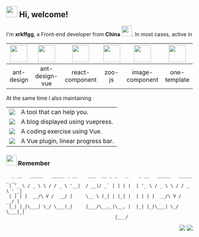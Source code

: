 <h2> <img src="https://emojis.slackmojis.com/emojis/images/1588315024/8823/hyperkitty.gif?1588315024" width="30" /> Hi, welcome! </h2>

I'm **xrkffgg**, a Front-end developer from **China** <img src="https://image.flaticon.com/icons/svg/630/630667.svg" width="28" />. In most cases, active in

| [<img src="https://avatars1.githubusercontent.com/u/12101536?s=200&v=4" width="46"/>](https://github.com/ant-design/ant-design)| [<img src="https://avatars2.githubusercontent.com/u/32120805?s=200&v=4" width="46" />](https://github.com/vueComponent/ant-design-vue)| [<img src="https://avatars3.githubusercontent.com/u/9441414?s=200&v=4" width="46" />](https://github.com/react-component) | [<img src="https://avatars1.githubusercontent.com/u/70757173?s=200&v=4" width="46" />](https://github.com/zoo-js) | [<img src="https://avatars1.githubusercontent.com/u/75532006?s=200&v=4" width="46" />](https://github.com/image-component) | [<img src="https://avatars3.githubusercontent.com/u/75602446?s=200&v=4" width="46" />](https://github.com/one-template) |
| :--: | :--: | :--: | :--: | :--: | :--: |
| ant-design | ant-design-vue | react-component | zoo-js | image-component | one-template |

At the same time I also maintaining

<table>
  <tr>
    <td>
      <a href="https://github.com/xrkffgg/Ktools">
        <img src="https://img.shields.io/badge/K-tools-%239287e7?style=flat-square" />
      </a>
    </td>
    <td>A tool that can help you.</td>
  </tr>
  <tr>
    <td>
      <a href="https://github.com/xrkffgg/Knotes">
        <img src="https://img.shields.io/badge/K-notes-%231890ff?style=flat-square" />
      </a>
    </td>
    <td>A blog displayed using vuepress.</td>
  </tr>
  <tr>
    <td>
      <a href="https://github.com/xrkffgg/Kvue">
        <img src="https://img.shields.io/badge/K-vue-%232ea44f?style=flat-square" />
      </a>
    </td>
    <td>A coding exercise using Vue.</td>
  </tr>
  <tr>
    <td>
      <a href="https://github.com/xrkffgg/k-progress">
        <img src="https://img.shields.io/badge/K-progress-%23ff7875?style=flat-square" />
      </a>
    </td>
    <td>A Vue plugin, linear progress bar.</td>
  </tr>
</table>

<h3> <img src="https://emojis.slackmojis.com/emojis/images/1569381018/6481/heart-8bit-1.gif?1569381018" width="28" /> Remember</h3>

```
  _ __   _____   _____ _ __    ___  __ _ _   _    _ __   _____   _____ _ __
 | '_ \ / _ \ \ / / _ \ '__|  / __|/ _` | | | |  | '_ \ / _ \ \ / / _ \ '__|
 | | | |  __/\ V /  __/ |     \__ \ (_| | |_| |  | | | |  __/\ V /  __/ |
 |_| |_|\___| \_/ \___|_|     |___/\__,_|\__, |  |_| |_|\___| \_/ \___|_|
                                         |___/
```

<p align="right">
<img src="https://visitor-badge.glitch.me/badge?page_id=xrkffgg.xrkffgg" />
<img src="http://hits.dwyl.com/xrkffgg/xrkffgg.svg" />
</p>
